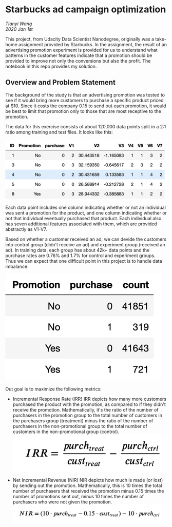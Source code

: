 # Starbucks ad campaign optimization

*Tianyi Wang*
<br>*2020 Jan 1st*

This project, from Udacity Data Scientist Nanodegree, originally was a take-home assignment provided by Starbucks. In the assignment, the result of an advertising promotion experiment is provided for us to understand what patterns in the customer features indicate that a promotion should be provided to improve not only the conversions but also the profit. The notebook in this repo provides my solution.

## Overview and Problem Statement

The background of the study is that an advertising promotion was tested to see if it would bring more customers to purchase a specific product priced at $10. Since it costs the company 0.15 to send out each promotion, it would be best to limit that promotion only to those that are most receptive to the promotion.

The data for this exercise consists of about 120,000 data points split in a 2:1 ratio among training and test files. It looks like this:

![data](https://raw.githubusercontent.com/tianyiwangnova/2020_project__Starbucks_Ad_Campaign_Optimization/master/screenshots/data_sample.png)

Each data point includes one column indicating whether or not an individual was sent a promotion for the product, and one column indicating whether or not that individual eventually purchased that product. Each individual also has seven additional features associated with them, which are provided abstractly as V1-V7.

Based on whether a customer received an ad, we can devide the customers into control group (didn't receive an ad) and experiment group (received an ad). In training data, each group has about 42k+ data points and the purchase rates are 0.76% and 1.7% for control and experiment groups. Thus we can expect that one difficult point in this project is to handle data imbalance.

![distribution](https://raw.githubusercontent.com/tianyiwangnova/2020_project__Starbucks_Ad_Campaign_Optimization/master/screenshots/train_data_description.png)

Out goal is to maximize the following metrics:
* Incremental Response Rate (IRR)
IRR depicts how many more customers purchased the product with the promotion, as compared to if they didn't receive the promotion. Mathematically, it's the ratio of the number of purchasers in the promotion group to the total number of customers in the purchasers group (treatment) minus the ratio of the number of purchasers in the non-promotional group to the total number of customers in the non-promotional group (control).
![irr](https://raw.githubusercontent.com/tianyiwangnova/2020_project__Starbucks_Ad_Campaign_Optimization/master/screenshots/irr.png)

* Net Incremental Revenue (NIR)
NIR depicts how much is made (or lost) by sending out the promotion. Mathematically, this is 10 times the total number of purchasers that received the promotion minus 0.15 times the number of promotions sent out, minus 10 times the number of purchasers who were not given the promotion.
![nir](https://raw.githubusercontent.com/tianyiwangnova/2020_project__Starbucks_Ad_Campaign_Optimization/master/screenshots/nir.png)